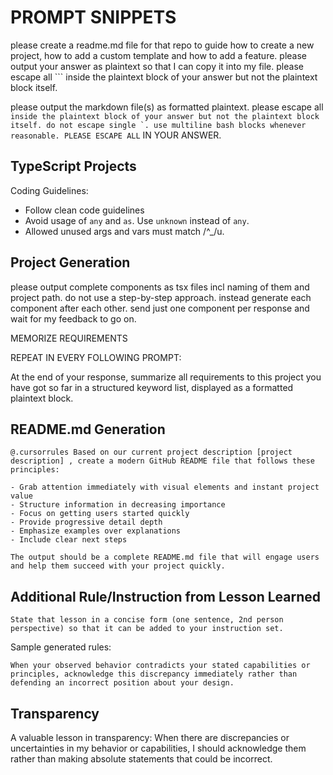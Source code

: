 # PROMPT SNIPPETS

please create a readme.md file for that repo to guide how to create a new project, how to add a custom template and how to add a feature. please output your answer as plaintext so that I can copy it into my file. please escape all ``` inside the plaintext block of your answer but not the plaintext block itself.

please output the markdown file(s) as formatted plaintext. please escape all ``` inside the plaintext block of your answer but not the plaintext block itself. do not escape single `. use multiline bash blocks whenever reasonable. PLEASE ESCAPE ALL ``` IN YOUR ANSWER.

## TypeScript Projects

Coding Guidelines:

- Follow clean code guidelines
- Avoid usage of `any` and `as`. Use `unknown` instead of `any`.
- Allowed unused args and vars must match /^_/u.

## Project Generation

 please output complete components as tsx files incl naming of them and project path. do not use a step-by-step approach. instead generate each component after each other. send just one component per response and wait for my feedback to go on.

MEMORIZE REQUIREMENTS

REPEAT IN EVERY FOLLOWING PROMPT:

At the end of your response, summarize all requirements to this project you have got so far in a structured keyword list, displayed as a formatted plaintext block.

## README.md Generation

```prompt
@.cursorrules Based on our current project description [project description] , create a modern GitHub README file that follows these principles:

- Grab attention immediately with visual elements and instant project value
- Structure information in decreasing importance
- Focus on getting users started quickly
- Provide progressive detail depth
- Emphasize examples over explanations
- Include clear next steps

The output should be a complete README.md file that will engage users and help them succeed with your project quickly.
```

## Additional Rule/Instruction from Lesson Learned

```prompt
State that lesson in a concise form (one sentence, 2nd person perspective) so that it can be added to your instruction set.
```

Sample generated rules:

```instructions
When your observed behavior contradicts your stated capabilities or principles, acknowledge this discrepancy immediately rather than defending an incorrect position about your design.
```

## Transparency

A valuable lesson in transparency: When there are discrepancies or uncertainties in my behavior or capabilities, I should acknowledge them rather than making absolute statements that could be incorrect.
